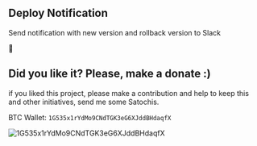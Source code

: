## Deploy Notification

Send notification with new version and rollback version to Slack

:construction:

<!-- 
![Details](images/readme-details.png)

## Usage
Add a new task, select **Pushover Notification** from the **Utility** category and configure it as needed.

Parameters include:

- **Token**: Your pushover application API token
- **User/Group Key**: The user/group key (not e-mail address) of your user (or you), viewable when logged into our dashboard (often referred to as USER_KEY in our documentation and code examples)
- **Title**: Your message's title
- **Message**: Your message content
- **Priority**: Choice `No Notification (-2)` to generate no notification/alert, `Quiet Notification (-1)` to always send as a quiet notification, `High Priority (1)` to display as high-priority and bypass the user's quiet hours, or `Requires Confirmation (2)` to also require confirmation from the user
- **Expire**: The `expire` parameter specifies how many seconds your notification will continue to be retried for (every `retry` seconds). If the notification has not been acknowledged in `expire` seconds, it will be marked as expired and will stop being sent to the user. Note that the notification is still shown to the user after it is expired, but it will not prompt the user for acknowledgement. This parameter must have a maximum value of at most `10800` seconds (3 hours)
- **Retry**: The `retry` parameter specifies how often (in seconds) the Pushover servers will send the same notification to the user. In a situation where your user might be in a noisy environment or sleeping, retrying the notification (with sound and vibration) will help get his or her attention. This parameter must have a value of at least `30` seconds between retries.
- **Device**: Your user's device name to send the message directly to that device, rather than all of the user's devices (multiple devices may be separated by a comma)
- **Link URL**: A [supplementary URL](https://pushover.net/api#urls) to show with your message
- **URL Title**: A title for your supplementary URL, otherwise just the URL is shown

## Release notes

**New in 1.0.2**
- First version with basic notification;
- Notification user, group and/or specific device;
- Priority with retry ant expire options;
- Additional url for details;

-->

## Did you like it? Please, make a donate :)

if you liked this project, please make a contribution and help to keep this and other initiatives, send me some Satochis.

BTC Wallet: `1G535x1rYdMo9CNdTGK3eG6XJddBHdaqfX`

![1G535x1rYdMo9CNdTGK3eG6XJddBHdaqfX](https://i.imgur.com/mN7ueoE.png)
